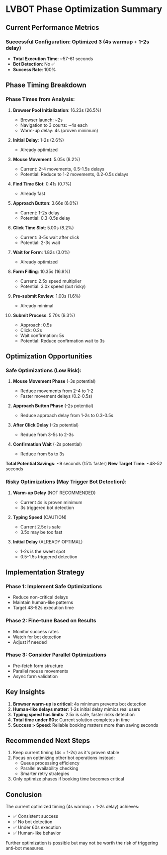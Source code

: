 # LVBOT Phase Optimization Summary

## Current Performance Metrics

### Successful Configuration: Optimized 3 (4s warmup + 1-2s delay)
- **Total Execution Time**: ~57-61 seconds
- **Bot Detection**: No ✅
- **Success Rate**: 100%

## Phase Timing Breakdown

### Phase Times from Analysis:
1. **Browser Pool Initialization**: 16.23s (26.5%)
   - Browser launch: ~2s
   - Navigation to 3 courts: ~4s each
   - Warm-up delay: 4s (proven minimum)
   
2. **Initial Delay**: 1-2s (2.6%)
   - Already optimized
   
3. **Mouse Movement**: 5.05s (8.2%)
   - Current: 2-4 movements, 0.5-1.5s delays
   - Potential: Reduce to 1-2 movements, 0.2-0.5s delays
   
4. **Find Time Slot**: 0.41s (0.7%)
   - Already fast
   
5. **Approach Button**: 3.66s (6.0%)
   - Current: 1-2s delay
   - Potential: 0.3-0.5s delay
   
6. **Click Time Slot**: 5.00s (8.2%)
   - Current: 3-5s wait after click
   - Potential: 2-3s wait
   
7. **Wait for Form**: 1.82s (3.0%)
   - Already optimized
   
8. **Form Filling**: 10.35s (16.9%)
   - Current: 2.5x speed multiplier
   - Potential: 3.0x speed (but risky)
   
9. **Pre-submit Review**: 1.00s (1.6%)
   - Already minimal
   
10. **Submit Process**: 5.70s (9.3%)
    - Approach: 0.5s
    - Click: 0.2s
    - Wait confirmation: 5s
    - Potential: Reduce confirmation wait to 3s

## Optimization Opportunities

### Safe Optimizations (Low Risk):
1. **Mouse Movement Phase** (-3s potential)
   - Reduce movements from 2-4 to 1-2
   - Faster movement delays (0.2-0.5s)
   
2. **Approach Button Phase** (-2s potential)
   - Reduce approach delay from 1-2s to 0.3-0.5s
   
3. **After Click Delay** (-2s potential)
   - Reduce from 3-5s to 2-3s
   
4. **Confirmation Wait** (-2s potential)
   - Reduce from 5s to 3s

**Total Potential Savings**: ~9 seconds (15% faster)
**New Target Time**: ~48-52 seconds

### Risky Optimizations (May Trigger Bot Detection):
1. **Warm-up Delay** (NOT RECOMMENDED)
   - Current 4s is proven minimum
   - 3s triggered bot detection
   
2. **Typing Speed** (CAUTION)
   - Current 2.5x is safe
   - 3.5x may be too fast
   
3. **Initial Delay** (ALREADY OPTIMAL)
   - 1-2s is the sweet spot
   - 0.5-1.5s triggered detection

## Implementation Strategy

### Phase 1: Implement Safe Optimizations
- Reduce non-critical delays
- Maintain human-like patterns
- Target 48-52s execution time

### Phase 2: Fine-tune Based on Results
- Monitor success rates
- Watch for bot detection
- Adjust if needed

### Phase 3: Consider Parallel Optimizations
- Pre-fetch form structure
- Parallel mouse movements
- Async form validation

## Key Insights

1. **Browser warm-up is critical**: 4s minimum prevents bot detection
2. **Human-like delays matter**: 1-2s initial delay mimics real users
3. **Typing speed has limits**: 2.5x is safe, faster risks detection
4. **Total time under 60s**: Current solution completes in time
5. **Success > Speed**: Reliable booking matters more than saving seconds

## Recommended Next Steps

1. Keep current timing (4s + 1-2s) as it's proven stable
2. Focus on optimizing other bot operations instead:
   - Queue processing efficiency
   - Parallel availability checking
   - Smarter retry strategies
3. Only optimize phases if booking time becomes critical

## Conclusion

The current optimized timing (4s warmup + 1-2s delay) achieves:
- ✅ Consistent success
- ✅ No bot detection
- ✅ Under 60s execution
- ✅ Human-like behavior

Further optimization is possible but may not be worth the risk of triggering anti-bot measures.